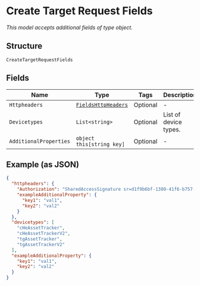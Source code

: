 
# Create Target Request Fields

*This model accepts additional fields of type object.*

## Structure

`CreateTargetRequestFields`

## Fields

| Name | Type | Tags | Description |
|  --- | --- | --- | --- |
| `Httpheaders` | [`FieldsHttpHeaders`](../../doc/models/fields-http-headers.md) | Optional | - |
| `Devicetypes` | `List<string>` | Optional | List of device types. |
| `AdditionalProperties` | `object this[string key]` | Optional | - |

## Example (as JSON)

```json
{
  "httpheaders": {
    "Authorization": "SharedAccessSignature sr=d1f9b6bf-1380-41f6-b757-d9805e48392b&sig=EF5tnXClw3MWkb84OkIOUhMH%2FaS1DRD2nXT69QR8RD8%3D&skn=TSCCtoken&se=1648827260410",
    "exampleAdditionalProperty": {
      "key1": "val1",
      "key2": "val2"
    }
  },
  "devicetypes": [
    "cHeAssetTracker",
    "cHeAssetTrackerV2",
    "tgAssetTracker",
    "tgAssetTrackerV2"
  ],
  "exampleAdditionalProperty": {
    "key1": "val1",
    "key2": "val2"
  }
}
```


